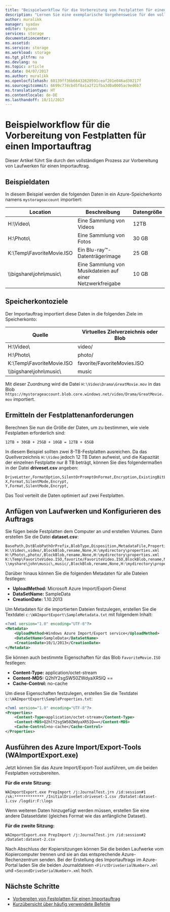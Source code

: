 ```yaml
---
title: "Beispielworkflow für die Vorbereitung von Festplatten für einen Importauftrag in Azure Import/Export | Microsoft-Dokumentation"
description: "Lernen Sie eine exemplarische Vorgehensweise für den vollständigen Prozess der Laufwerkvorbereitung für einen Importauftrag im Azure Import/Export-Dienst kennen."
author: muralikk
manager: syadav
editor: tysonn
services: storage
documentationcenter: 
ms.assetid: 
ms.service: storage
ms.workload: storage
ms.tgt_pltfrm: na
ms.devlang: na
ms.topic: article
ms.date: 04/07/2017
ms.author: muralikk
ms.openlocfilehash: 60139ff36b66432620591ceaf201e046ad30217f
ms.sourcegitcommit: 6699c77dcbd5f8a1a2f21fba3d0a0005ac9ed6b7
ms.translationtype: HT
ms.contentlocale: de-DE
ms.lasthandoff: 10/11/2017
---
```

# <a name="sample-workflow-to-prepare-hard-drives-for-an-import-job"></a>Beispielworkflow für die Vorbereitung von Festplatten für einen Importauftrag

Dieser Artikel führt Sie durch den vollständigen Prozess zur Vorbereitung von Laufwerken für einen Importauftrag.

## <a name="sample-data"></a>Beispieldaten

In diesem Beispiel werden die folgenden Daten in ein Azure-Speicherkonto namens `mystorageaccount` importiert:

|Location|Beschreibung|Datengröße|
|--------------|-----------------|-----|
|H:\Video\ |Eine Sammlung von Videos|12TB|
|H:\Photo\ |Eine Sammlung von Fotos|30 GB|
|K:\Temp\FavoriteMovie.ISO|Ein Blu-ray™-Datenträgerimage|25 GB|
|\\\bigshare\john\music\ |Eine Sammlung von Musikdateien auf einer Netzwerkfreigabe|10 GB|

## <a name="storage-account-destinations"></a>Speicherkontoziele

Der Importauftrag importiert diese Daten in die folgenden Ziele im Speicherkonto:

|Quelle|Virtuelles Zielverzeichnis oder Blob|
|------------|-------------------------------------------|
|H:\Video\ |video/|
|H:\Photo\ |photo/|
|K:\Temp\FavoriteMovie.ISO|favorite/FavoriteMovies.ISO|
|\\\bigshare\john\music\ |music|

Mit dieser Zuordnung wird die Datei `H:\Video\Drama\GreatMovie.mov` in das Blob `https://mystorageaccount.blob.core.windows.net/video/Drama/GreatMovie.mov` importiert.

## <a name="determine-hard-drive-requirements"></a>Ermitteln der Festplattenanforderungen

Berechnen Sie nun die Größe der Daten, um zu bestimmen, wie viele Festplatten erforderlich sind:

`12TB + 30GB + 25GB + 10GB = 12TB + 65GB`

In diesem Beispiel sollten zwei 8-TB-Festplatten ausreichen. Da das Quellverzeichnis `H:\Video` jedoch 12 TB Daten aufweist, und die Kapazität der einzelnen Festplatte nur 8 TB beträgt, können Sie dies folgendermaßen in der Datei **driveset.csv** angeben:

```
DriveLetter,FormatOption,SilentOrPromptOnFormat,Encryption,ExistingBitLockerKey
X,Format,SilentMode,Encrypt,
Y,Format,SilentMode,Encrypt,
```
Das Tool verteilt die Daten optimiert auf zwei Festplatten.

## <a name="attach-drives-and-configure-the-job"></a>Anfügen von Laufwerken und Konfigurieren des Auftrags
Sie fügen beide Festplatten dem Computer an und erstellen Volumes. Dann erstellen Sie die Datei **dataset.csv**:
```
BasePath,DstBlobPathOrPrefix,BlobType,Disposition,MetadataFile,PropertiesFile
H:\Video\,video/,BlockBlob,rename,None,H:\mydirectory\properties.xml
H:\Photo\,photo/,BlockBlob,rename,None,H:\mydirectory\properties.xml
K:\Temp\FavoriteVideo.ISO,favorite/FavoriteVideo.ISO,BlockBlob,rename,None,H:\mydirectory\properties.xml
\\myshare\john\music\,music/,BlockBlob,rename,None,H:\mydirectory\properties.xml
```

Darüber hinaus können Sie die folgenden Metadaten für alle Dateien festlegen:

* **UploadMethod:** Microsoft Azure Import/Export-Dienst
* **DataSetName:** SampleData
* **CreationDate:** 1.10.2013

Um Metadaten für die importierten Dateien festzulegen, erstellen Sie die Textdatei `c:\WAImportExport\SampleMetadata.txt` mit folgendem Inhalt:

```xml
<?xml version="1.0" encoding="UTF-8"?>
<Metadata>
    <UploadMethod>Windows Azure Import/Export service</UploadMethod>
    <DataSetName>SampleData</DataSetName>
    <CreationDate>10/1/2013</CreationDate>
</Metadata>
```

Sie können auch bestimmte Eigenschaften für das Blob `FavoriteMovie.ISO` festlegen:

* **Content-Type:** application/octet-stream
* **Content-MD5:** Q2hlY2sgSW50ZWdyaXR5IQ ==
* **Cache-Control:** no-cache

Um diese Eigenschaften festzulegen, erstellen Sie die Textdatei `c:\WAImportExport\SampleProperties.txt`:

```xml
<?xml version="1.0" encoding="UTF-8"?>
<Properties>
    <Content-Type>application/octet-stream</Content-Type>
    <Content-MD5>Q2hlY2sgSW50ZWdyaXR5IQ==</Content-MD5>
    <Cache-Control>no-cache</Cache-Control>
</Properties>
```

## <a name="run-the-azure-importexport-tool-waimportexportexe"></a>Ausführen des Azure Import/Export-Tools (WAImportExport.exe)

Jetzt können Sie das Azure Import/Export-Tool ausführen, um die beiden Festplatten vorzubereiten.

**Für die erste Sitzung:**

```
WAImportExport.exe PrepImport /j:JournalTest.jrn /id:session#1  /sk:************* /InitialDriveSet:driveset-1.csv /DataSet:dataset-1.csv /logdir:F:\logs
```

Wenn weiteren Daten hinzugefügt werden müssen, erstellen Sie eine andere Datasetdatei (gleiches Format wie das anfängliche Dataset).

**Für die zweite Sitzung:**

```
WAImportExport.exe PrepImport /j:JournalTest.jrn /id:session#2  /DataSet:dataset-2.csv
```

Nach Abschluss der Kopiersitzungen können Sie die beiden Laufwerke vom Kopiercomputer trennen und sie an das entsprechende Azure-Rechenzentrum senden. Bei der Erstellung des Importauftrags im Azure-Portal laden Sie die beiden Journaldateien `<FirstDriveSerialNumber>.xml` und `<SecondDriveSerialNumber>.xml` hoch.

## <a name="next-steps"></a>Nächste Schritte

* [Vorbereiten von Festplatten für einen Importauftrag](../storage-import-export-tool-preparing-hard-drives-import.md)
* [Kurzübersicht über häufig verwendete Befehle](../storage-import-export-tool-quick-reference.md)
